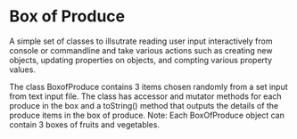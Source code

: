 # Box of Produce

A simple set of classes to illsutrate reading user input interactively from console or commandline and take various actions such as creating new objects, updating properties on objects, and compting various property values.

The class BoxofProduce contains 3 items chosen randomly from a set input from text input file. The class has accessor and mutator methods for each produce in the box and a toString() method that outputs the details of the produce items in the box of produce.
Note: Each BoxOfProduce object can contain 3 boxes of fruits and vegetables.

